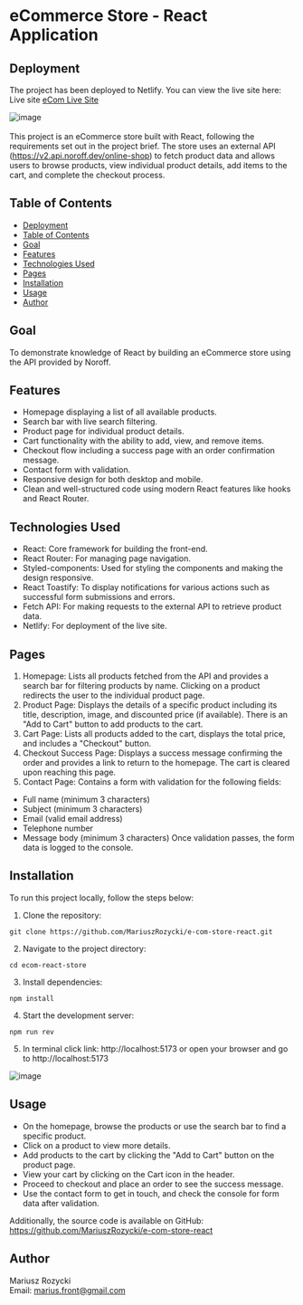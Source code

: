 # eCommerce Store - React Application

## Deployment
The project has been deployed to Netlify. You can view the live site here:
Live site [eCom Live Site](https://ecom-react-mariusz.netlify.app/)

![image](https://github.com/user-attachments/assets/bfb50a28-6730-4a57-80cf-5cc5690dd008) 
<br>
<br>
This project is an eCommerce store built with React, following the requirements set out in the project brief. The store uses an external API (https://v2.api.noroff.dev/online-shop) to fetch product data and allows users to browse products, view individual product details, add items to the cart, and complete the checkout process.

## Table of Contents
- [Deployment](#deployment)
- [Table of Contents](#table-of-contents)
- [Goal](#goal)
- [Features](#features)
- [Technologies Used](#technologies-used)
- [Pages](#pages)
- [Installation](#installation)
- [Usage](#usage)
- [Author](#author)

## Goal
To demonstrate knowledge of React by building an eCommerce store using the API provided by Noroff.

## Features
- Homepage displaying a list of all available products.
- Search bar with live search filtering.
- Product page for individual product details.
- Cart functionality with the ability to add, view, and remove items.
- Checkout flow including a success page with an order confirmation message.
- Contact form with validation.
- Responsive design for both desktop and mobile.
- Clean and well-structured code using modern React features like hooks and React Router.

## Technologies Used

- React: Core framework for building the front-end.
- React Router: For managing page navigation.
- Styled-components: Used for styling the components and making the design responsive.
- React Toastify: To display notifications for various actions such as successful form submissions and errors.
- Fetch API: For making requests to the external API to retrieve product data.
- Netlify: For deployment of the live site.

## Pages

1. Homepage: Lists all products fetched from the API and provides a search bar for filtering products by name. Clicking on a product redirects the user to the individual product page.
2. Product Page: Displays the details of a specific product including its title, description, image, and discounted price (if available). There is an "Add to Cart" button to add products to the cart.
3. Cart Page: Lists all products added to the cart, displays the total price, and includes a "Checkout" button.
4. Checkout Success Page: Displays a success message confirming the order and provides a link to return to the homepage. The cart is cleared upon reaching this page.
5. Contact Page: Contains a form with validation for the following fields:
 - Full name (minimum 3 characters)
 - Subject (minimum 3 characters)
 - Email (valid email address)
 - Telephone number
 - Message body (minimum 3 characters)
Once validation passes, the form data is logged to the console.


## Installation

To run this project locally, follow the steps below:

1. Clone the repository:<br>

```
git clone https://github.com/MariuszRozycki/e-com-store-react.git
```

2. Navigate to the project directory:<br>

```
cd ecom-react-store
```

3. Install dependencies:<br>

```
npm install
```

4. Start the development server:<br>
```
npm run rev
```

5. In terminal click link: http://localhost:5173 or open your browser and go to http://localhost:5173

![image](https://github.com/user-attachments/assets/47c74803-7052-4131-b58e-c1ccec57e2b9)
<br>
## Usage
- On the homepage, browse the products or use the search bar to find a specific product.
- Click on a product to view more details.
- Add products to the cart by clicking the "Add to Cart" button on the product page.
- View your cart by clicking on the Cart icon in the header.
- Proceed to checkout and place an order to see the success message.
- Use the contact form to get in touch, and check the console for form data after validation.

Additionally, the source code is available on GitHub:
https://github.com/MariuszRozycki/e-com-store-react

## Author
Mariusz Rozycki <br>
Email: marius.front@gmail.com

 
